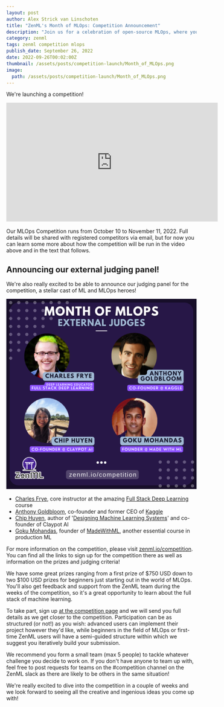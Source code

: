 ```yaml
---
layout: post
author: Alex Strick van Linschoten
title: "ZenML's Month of MLOps: Competition Announcement"
description: "Join us for a celebration of open-source MLOps, where you get to both express your creativity and solve a problem that is interesting to you! Our MLOps Competition runs from October 10 to November 11, 2022."
category: zenml
tags: zenml competition mlops
publish_date: September 26, 2022
date: 2022-09-26T00:02:00Z
thumbnail: /assets/posts/competition-launch/Month_of_MLOps.png
image:
  path: /assets/posts/competition-launch/Month_of_MLOps.png
---
```


We're launching a competition!

<iframe width="560" height="315" src="https://www.youtube-nocookie.com/embed/stuv785ItmM" title="YouTube video player" frameborder="0" allow="accelerometer; autoplay; clipboard-write; encrypted-media; gyroscope; picture-in-picture" allowfullscreen></iframe>

Our MLOps Competition runs from October 10 to November 11, 2022. Full details will be shared with registered competitors via email, but for now you can learn some more about how the competition will be run in the video above and in the text that follows.

## Announcing our external judging panel!

We're also really excited to be able to announce our judging panel for the competition, a stellar cast of ML and MLOps heroes!

![Image showing our judging panel](/assets/posts/competition-launch/Judges.png)

- [Charles Frye](https://twitter.com/charles_irl), core instructor at the amazing [Full Stack Deep Learning](https://fullstackdeeplearning.com) course
- [Anthony Goldbloom](https://www.linkedin.com/in/anthonygoldbloom), co-founder and former CEO of [Kaggle](https://www.kaggle.com)
- [Chip Huyen](https://www.linkedin.com/in/chiphuyen/), author of '[Designing Machine Learning Systems](https://www.amazon.com/Designing-Machine-Learning-Systems-Huyen-ebook-dp-B0B1LGL2SR/dp/B0B1LGL2SR/ref=mt_other?qid=1653630445&me=&tag=soumet-20&_encoding=UTF8)' and co-founder of Claypot AI
- [Goku Mohandas](https://www.linkedin.com/in/goku/), founder of [MadeWithML](https://madewithml.com), another essential course in production ML

For more information on the competition, please visit [zenml.io/competition](https://zenml.io/competition). You can find all the links to sign up for the competition there as well as information on the prizes and judging criteria!

We have some great prizes ranging from a first prize of $750 USD down to two $100 USD prizes for beginners just starting out in the world of MLOps. You'll also get feedback and support from the ZenML team during the weeks of the competition, so it's a great opportunity to learn about the full stack of machine learning.

To take part, sign up [at the competition page](https://zenml.io/competition) and we will send you full details as we get closer to the competition. Participation can be as structured (or not!) as you wish: advanced users can implement their project however they'd like, while beginners in the field of MLOps or first-time ZenML users will have a semi-guided structure within which we suggest you iteratively build your submission.

We recommend you form a small team (max 5 people) to tackle whatever challenge you decide to work on. If you don't have anyone to team up with, feel free to post requests for teams on the #competition channel on the ZenML slack as there are likely to be others in the same situation!

We're really excited to dive into the competition in a couple of weeks and we look forward to seeing all the creative and ingenious ideas you come up with!